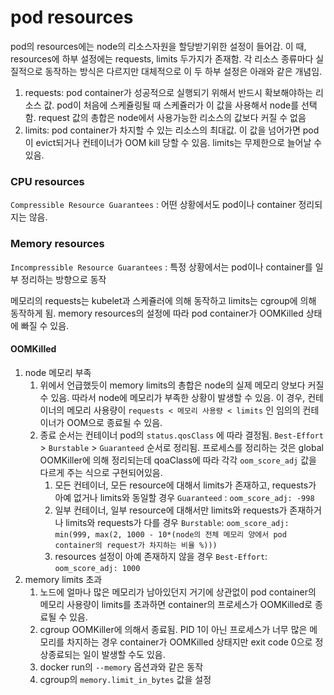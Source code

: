 # pod resources

pod의 resources에는 node의 리소스자원을 할당받기위한 설정이 들어감. 이 때, resources에 하부 설정에는 requests, limits 두가지가 존재함. 각 리소스 종류마다 실질적으로 동작하는 방식은 다르지만 대체적으로 이 두 하부 설정은 아래와 같은 개념임.

1. requests: pod container가 성공적으로 실행되기 위해서 반드시 확보해야하는 리소스 값. pod이 처음에 스케쥴링될 때 스케쥴러가 이 값을 사용해서 node를 선택함. request 값의 총합은 node에서 사용가능한 리소스의 값보다 커질 수 없음
2. limits: pod container가 차지할 수 있는 리소스의 최대값. 이 값을 넘어가면 pod이 evict되거나 컨테이너가 OOM kill 당할 수 있음. limits는 무제한으로 늘어날 수 있음.

### CPU resources

`Compressible Resource Guarantees` : 어떤 상황에서도 pod이나 container 정리되지는 않음.



### Memory resources

`Incompressible Resource Guarantees` : 특정 상황에서는 pod이나 container를 일부 정리하는 방향으로 동작

메모리의 requests는 kubelet과 스케쥴러에 의해 동작하고 limits는 cgroup에 의해 동작하게 됨. memory resources의 설정에 따라 pod container가 OOMKilled 상태에 빠질 수 있음.

#### OOMKilled

1. node 메모리 부족
   1. 위에서 언급했듯이 memory limits의 총합은 node의 실제 메모리 양보다 커질 수 있음. 따라서 node에 메모리가 부족한 상황이 발생할 수 있음. 이 경우, 컨테이너의 메모리 사용량이 `requests < 메모리 사용량 < limits` 인 임의의 컨테이너가 OOM으로 종료될 수 있음. 
   2. 종료 순서는 컨테이너 pod의 `status.qosClass` 에 따라 결정됨.  `Best-Effort` &gt; `Burstable` &gt; `Guaranteed`  순서로  정리됨.  프로세스를 정리하는 것은 global OOMKiller에 의해 정리되는데 qoaClass에 따라 각각  `oom_score_adj` 값을 다르게 주는 식으로 구현되어있음.
      1. 모든 컨테이너, 모든 resource에 대해서 limits가 존재하고, requests가 아예 없거나 limits와 동일할 경우 `Guaranteed` : `oom_score_adj: -998`
      2. 일부 컨테이너, 일부 resource에 대해서만 limits와 requests가 존재하거나 limits와 requests가 다를 경우 `Burstable`: `oom_score_adj: min(999, max(2, 1000 - 10*(node의 전체 메모리 양에서 pod container의 request가 차지하는 비율 %)))`
      3. resources 설정이 아예 존재하지 않을 경우 `Best-Effort`: `oom_score_adj: 1000`  
2. memory limits 초과
   1. 노드에 얼마나 많은 메모리가 남아있던지 거기에 상관없이 pod container의 메모리 사용량이 limits를 초과하면 container의 프로세스가 OOMKilled로 종료될 수 있음.
   2. cgroup OOMKiller에 의해서 종료됨. PID 1이 아닌 프로세스가 너무 많은 메모리를 차지하는 경우  container가 OOMKilled 상태지만 exit code 0으로 정상종료되는 일이 발생할 수도 있음.
   3. docker run의 `--memory` 옵션과와 같은 동작
   4. cgroup의  `memory.limit_in_bytes` 값을 설정



